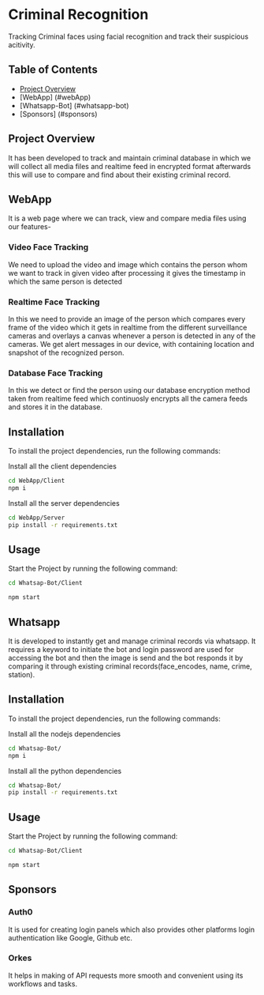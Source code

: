 # Criminal Recognition
Tracking Criminal faces using facial recognition and track their suspicious acitivity.

## Table of Contents
- [Project Overview](#project-overview)
- [WebApp] (#webApp)
- [Whatsapp-Bot] (#whatsapp-bot)
- [Sponsors] (#sponsors)


## Project Overview
It has been developed to track and maintain criminal database in which we will collect all media files and realtime feed in encrypted format afterwards this will use to compare and find about their existing criminal record.
<br>

## WebApp <a name="webapp"></a>
It is a web page where we can track, view and compare media files using our features-

### Video Face Tracking
We need to upload the video and image which contains the person whom we want to track in given video after processing it gives the timestamp in which the same person is detected

### Realtime Face Tracking
In this we need to provide an image of the person which compares every frame of the video which it gets in realtime from the different surveillance cameras and overlays a canvas whenever a person is detected in any of the cameras. We get alert messages in our device, with containing location and snapshot of the recognized person.

### Database Face Tracking
In this we detect or find the person using our database encryption method taken from realtime feed which continuosly encrypts all the camera feeds and stores it in the database.

## Installation
To install the project dependencies, run the following commands:
<br>

Install all the client dependencies
```bash
cd WebApp/Client
npm i
```

Install all the server dependencies 
```bash
cd WebApp/Server
pip install -r requirements.txt
```

## Usage
Start the Project by running the following command:
```bash
cd Whatsap-Bot/Client

npm start
```

## Whatsapp <a name="whatsapp-bot"></a>
It is developed to instantly get and manage criminal records via whatsapp. It requires a keyword to initiate the bot and login password are used for accessing the bot and then the image is send and the bot responds it by comparing it through existing criminal records(face_encodes, name, crime, station).

## Installation
To install the project dependencies, run the following commands:
<br>

Install all the nodejs dependencies
```bash
cd Whatsap-Bot/
npm i
```

Install all the python dependencies 
```bash
cd Whatsap-Bot/
pip install -r requirements.txt
```

## Usage
Start the Project by running the following command:
```bash
cd Whatsap-Bot/Client

npm start
```

## Sponsors 

### Auth0
It is used for creating login panels which also provides other platforms login authentication like Google, Github etc.

### Orkes
It helps in making of API requests more smooth and convenient using its workflows and tasks.